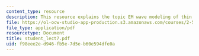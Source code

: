 ```yaml
---
content_type: resource
description: This resource explains the topic EM wave modeling of thin films.
file: https://ol-ocw-studio-app-production.s3.amazonaws.com/courses/2-58j-radiative-transfer-spring-2006/f98eee2ed946fb5e7d5eb60e594dfe0a_student_lect7.pdf
file_type: application/pdf
resourcetype: Document
title: student_lect7.pdf
uid: f98eee2e-d946-fb5e-7d5e-b60e594dfe0a
---
```

